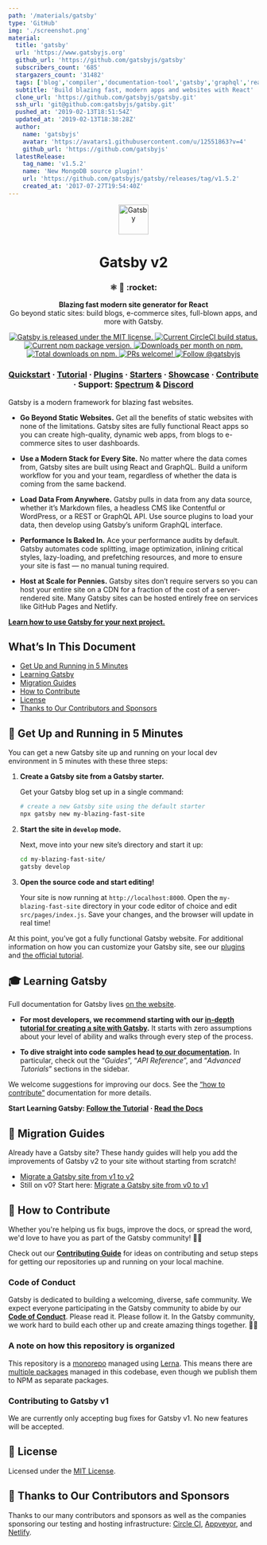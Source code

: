 ```yaml
---
path: '/materials/gatsby'
type: 'GitHub'
img: './screenshot.png'
material:
  title: 'gatsby'
  url: 'https://www.gatsbyjs.org'
  github_url: 'https://github.com/gatsbyjs/gatsby'
  subscribers_count: '685'
  stargazers_count: '31482'
  tags: ['blog','compiler','documentation-tool','gatsby','graphql','react','static-site-generator','web-app']
  subtitle: 'Build blazing fast, modern apps and websites with React'
  clone_url: 'https://github.com/gatsbyjs/gatsby.git'
  ssh_url: 'git@github.com:gatsbyjs/gatsby.git'
  pushed_at: '2019-02-13T18:51:54Z'
  updated_at: '2019-02-13T18:38:28Z'
  author:
    name: 'gatsbyjs'
    avatar: 'https://avatars1.githubusercontent.com/u/12551863?v=4'
    github_url: 'https://github.com/gatsbyjs'
  latestRelease:
    tag_name: 'v1.5.2'
    name: 'New MongoDB source plugin!'
    url: 'https://github.com/gatsbyjs/gatsby/releases/tag/v1.5.2'
    created_at: '2017-07-27T19:54:40Z'
---
```

<p align='center'>
  <a href='https://gatsbyjs.org'>
    <img alt='Gatsby' src='https://www.gatsbyjs.org/monogram.svg' width='60' />
  </a>
</p>
<h1 align='center'>
  Gatsby v2
</h1>

<h3 align='center'>
  ⚛️ 📄 :rocket:
</h3>
<p align='center'>
  <strong>Blazing fast modern site generator for React</strong><br>
  Go beyond static sites: build blogs, e-commerce sites, full-blown apps, and more with Gatsby.
</p>
<p align='center'>
  <a href='https://github.com/gatsbyjs/gatsby/blob/master/LICENSE'>
    <img src='https://img.shields.io/badge/license-MIT-blue.svg' alt='Gatsby is released under the MIT license.' />
  </a>
  <a href='https://circleci.com/gh/gatsbyjs/gatsby'>
    <img src='https://circleci.com/gh/gatsbyjs/gatsby.svg?style=shield' alt='Current CircleCI build status.' />
  </a>
  <a href='https://www.npmjs.org/package/gatsby'>
    <img src='https://img.shields.io/npm/v/gatsby.svg' alt='Current npm package version.' />
  </a>
  <a href='https://npmcharts.com/compare/gatsby?minimal=true'>
    <img src='https://img.shields.io/npm/dm/gatsby.svg' alt='Downloads per month on npm.' />
  </a>
  <a href='https://npmcharts.com/compare/gatsby?minimal=true'>
    <img src='https://img.shields.io/npm/dt/gatsby.svg' alt='Total downloads on npm.' />
  </a>
  <a href='https://gatsbyjs.org/docs/how-to-contribute'>
    <img src='https://img.shields.io/badge/PRs-welcome-brightgreen.svg' alt='PRs welcome!' />
  </a>
  <a href='https://twitter.com/intent/follow?screen_name=gatsbyjs'>
    <img src='https://img.shields.io/twitter/follow/gatsbyjs.svg?label=Follow%20@gatsbyjs' alt='Follow @gatsbyjs' />
  </a>
</p>

<h3 align='center'>
  <a href='https://gatsbyjs.org/docs/'>Quickstart</a>
  <span> · </span>
  <a href='https://gatsbyjs.org/tutorial/'>Tutorial</a>
  <span> · </span>
  <a href='https://gatsbyjs.org/plugins/'>Plugins</a>
  <span> · </span>
  <a href='https://gatsbyjs.org/starters/'>Starters</a>
  <span> · </span>
  <a href='https://gatsbyjs.org/showcase/'>Showcase</a>
  <span> · </span>
  <a href='https://gatsbyjs.org/docs/how-to-contribute/'>Contribute</a>
  <span> · </span>
  Support: <a href='https://spectrum.chat/gatsby-js'>Spectrum</a>
  <span> & </span>
  <a href='https://gatsby.app/discord'>Discord</a>
</h3>

Gatsby is a modern framework for blazing fast websites.

- **Go Beyond Static Websites.** Get all the benefits of static websites with none of the
  limitations. Gatsby sites are fully functional React apps so you can create high-quality,
  dynamic web apps, from blogs to e-commerce sites to user dashboards.

- **Use a Modern Stack for Every Site.** No matter where the data comes from, Gatsby sites are
  built using React and GraphQL. Build a uniform workflow for you and your team, regardless of
  whether the data is coming from the same backend.

- **Load Data From Anywhere.** Gatsby pulls in data from any data source, whether it’s Markdown
  files, a headless CMS like Contentful or WordPress, or a REST or GraphQL API. Use source plugins
  to load your data, then develop using Gatsby’s uniform GraphQL interface.

- **Performance Is Baked In.** Ace your performance audits by default. Gatsby automates code
  splitting, image optimization, inlining critical styles, lazy-loading, and prefetching resources,
  and more to ensure your site is fast — no manual tuning required.

- **Host at Scale for Pennies.** Gatsby sites don’t require servers so you can host your entire
  site on a CDN for a fraction of the cost of a server-rendered site. Many Gatsby sites can be
  hosted entirely free on services like GitHub Pages and Netlify.

[**Learn how to use Gatsby for your next project.**](https://gatsbyjs.org/docs/)

## What’s In This Document

- [Get Up and Running in 5 Minutes](#-get-up-and-running-in-5-minutes)
- [Learning Gatsby](#-learning-gatsby)
- [Migration Guides](#-migration-guides)
- [How to Contribute](#-how-to-contribute)
- [License](#memo-license)
- [Thanks to Our Contributors and Sponsors](#-thanks-to-our-contributors-and-sponsors)

## 🚀 Get Up and Running in 5 Minutes

You can get a new Gatsby site up and running on your local dev environment in 5 minutes with these three steps:

1.  **Create a Gatsby site from a Gatsby starter.**

    Get your Gatsby blog set up in a single command:

    ```sh
    # create a new Gatsby site using the default starter
    npx gatsby new my-blazing-fast-site
    ```

2.  **Start the site in `develop` mode.**

    Next, move into your new site’s directory and start it up:

    ```sh
    cd my-blazing-fast-site/
    gatsby develop
    ```

3.  **Open the source code and start editing!**

    Your site is now running at `http://localhost:8000`. Open the `my-blazing-fast-site` directory in your code editor of choice and edit `src/pages/index.js`. Save your changes, and the browser will update in real time!

At this point, you’ve got a fully functional Gatsby website. For additional information on how you can customize your Gatsby site, see our [plugins](https://gatsbyjs.org/plugins/) and [the official tutorial](https://gatsbyjs.org/tutorial/).

## 🎓 Learning Gatsby

Full documentation for Gatsby lives [on the website](https://gatsbyjs.org/).

- **For most developers, we recommend starting with our [in-depth tutorial for creating a site with Gatsby](https://gatsbyjs.org/tutorial/).** It starts with zero assumptions about your level of ability and walks through every step of the process.

- **To dive straight into code samples head [to our documentation](https://gatsbyjs.org/docs/).** In particular, check out the “<i>Guides</i>”, “<i>API Reference</i>”, and “<i>Advanced Tutorials</i>” sections in the sidebar.

We welcome suggestions for improving our docs. See the [“how to contribute”](https://gatsbyjs.org/docs/how-to-contribute/) documentation for more details.

**Start Learning Gatsby: [Follow the Tutorial](https://gatsbyjs.org/tutorial/) · [Read the Docs](https://gatsbyjs.org/docs/)**

## 💼 Migration Guides

Already have a Gatsby site? These handy guides will help you add the improvements of Gatsby v2 to your site without starting from scratch!

- [Migrate a Gatsby site from v1 to v2](https://gatsbyjs.org/docs/migrating-from-v1-to-v2/)
- Still on v0? Start here: [Migrate a Gatsby site from v0 to v1](https://gatsbyjs.org/docs/migrating-from-v0-to-v1/)

## 🤝 How to Contribute

Whether you're helping us fix bugs, improve the docs, or spread the word, we'd love to have you as part of the Gatsby community! :muscle::purple_heart:

Check out our [**Contributing Guide**](https://gatsbyjs.org/docs/how-to-contribute/) for ideas on contributing and setup steps for getting our repositories up and running on your local machine.

### Code of Conduct

Gatsby is dedicated to building a welcoming, diverse, safe community. We expect everyone participating in the Gatsby community to abide by our [**Code of Conduct**](https://gatsbyjs.org/docs/code-of-conduct/). Please read it. Please follow it. In the Gatsby community, we work hard to build each other up and create amazing things together. 💪💜

### A note on how this repository is organized

This repository is a [monorepo](https://trunkbaseddevelopment.com/monorepos/) managed using [Lerna](https://github.com/lerna/lerna). This means there are [multiple packages](/packages) managed in this codebase, even though we publish them to NPM as separate packages.

### Contributing to Gatsby v1

We are currently only accepting bug fixes for Gatsby v1. No new features will be accepted.

## :memo: License

Licensed under the [MIT License](./LICENSE).

## 💜 Thanks to Our Contributors and Sponsors

Thanks to our many contributors and sponsors as well as the companies sponsoring
our testing and hosting infrastructure: [Circle CI](https://circleci.com/), [Appveyor](https://www.appveyor.com/), and [Netlify](https://www.netlify.com/).
